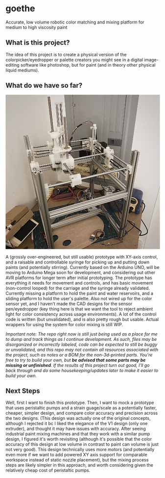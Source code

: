 # goethe
Accurate, low volume robotic color matching and mixing platform for medium to high viscosity paint

## What is this project?
The idea of this project is to create a physical version of the colorpicker/eyedropper or
palette creators you might see in a digital image-editing software like photoshop, but for paint
(and in theory other physical liquid mediums).

## What do we have so far?
![v1 prototype](/images/11_15_2020.bmp)

A (grossly over-engineered, but still usable) prototype with XY-axis control, and a raisable and controllable syringe for picking up and putting down paints (and potentially stirring). Currently based on the Arduino UNO, will be moving to Arduino Mega soon for development, and considering out other AVR platforms for longer term after initial prototyping. The prototype has everything it needs for movement and controls, and has basic movement (non-control looped) for the carriage and the syringe already validated. Currently missing a platform to hold the paint and water reservoirs, and a sliding platform to hold the user's palette. Also not wired up for the color sensor yet, and I haven't made the CAD designs for the sensor pen/eyedropper (key thing here is that we want the tool to reject ambient light for color consistency across usage environments). A lot of the control code is written (but unvalidated), and is also pretty rough but usable. Actual wrappers for using the system for color mixing is still WIP.

*Important note: The repo right now is still just being used as a place for me to dump and track things as I continue development. As such, files may be disorganized or incorrectly labeled, code can be expected to still be buggy or unvalidated, and this repo may not contain all resources associated with the project, such as notes or a BOM for the non-3d-printed parts. You're free to try to build your own, but **be advised that some parts may be missing or unfinished**. If the results of this project turn out good, I'll go back through and do some housekeeping/updates later to make it easier to build your own.*

## Next Steps
Well, first I want to finish this prototype. Then, I want to mock a prototype that uses peristaltic pumps and a strain guage/scale as a 
potentially faster, cheaper, simpler design, and compare color accuracy and precision across the two designs. (This design was actually one of
the original concepts, although I rejected it bc I liked the elegance of the V1 design (only one extruder), and thought it may have issues with
accuracy. After seeing industrial paint mixing machines and that they work with a similar pump design, I figured it's worth revisiting (although it's
possible that the color accuracy of this design at low volume in contrast to paint can volume is just not very good). This design technically uses
more motors (and potentially even more if we want to add powered XY axis support for comparable workspace instead of static nozzle placement),
but the mixing process steps are likely simpler in this approach, and worth considering given the relatively cheap cost of peristaltic pumps.